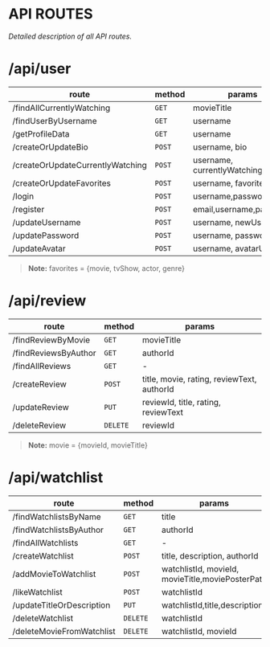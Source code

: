 # API ROUTES
*Detailed description of all API routes.*

# /api/user

|route           |method    |params                   |
|----------------|----------|-----------------------------|
|/findAllCurrentlyWatching|`GET`    |movieTitle|
|/findUserByUsername|`GET`    |username|
|/getProfileData |`GET`     |username|
|/createOrUpdateBio|`POST`    |username, bio|
|/createOrUpdateCurrentlyWatching|`POST`    |username, currentlyWatching|
|/createOrUpdateFavorites|`POST`    |username, favorites|
|/login          |`POST`    |username,password         |
|/register       |`POST`    |email,username,password      |
|/updateUsername |`POST`    |username, newUsername|
|/updatePassword |`POST`    |username, password|
|/updateAvatar   |`POST`    |username, avatarURL|
> **Note:** favorites = {movie, tvShow, actor, genre}


# /api/review

|route           |method    |params                   |
|----------------|----------|-----------------------------|
|/findReviewByMovie|`GET`    |movieTitle         |
|/findReviewsByAuthor|`GET`    |authorId|
|/findAllReviews|`GET`    | - |
|/createReview   |`POST`    |title, movie, rating, reviewText, authorId      |
|/updateReview|`PUT`    |reviewId, title, rating, reviewText|
|/deleteReview|`DELETE`    |reviewId|
> **Note:** movie = {movieId, movieTitle}



# /api/watchlist

|route           |method    |params                   |
|----------------|----------|-----------------------------|
|/findWatchlistsByName|`GET`    |title|
|/findWatchlistsByAuthor|`GET`    |authorId|
|/findAllWatchlists|`GET`    | - |
|/createWatchlist   |`POST`    |title, description, authorId      |
|/addMovieToWatchlist|`POST`    |watchlistId, movieId, movieTitle,moviePosterPath|
|/likeWatchlist|`POST`    |watchlistId|
|/updateTitleOrDescription|`PUT`    |watchlistId,title,description|
|/deleteWatchlist|`DELETE`    | watchlistId |
|/deleteMovieFromWatchlist|`DELETE`    | watchlistId, movieId |
